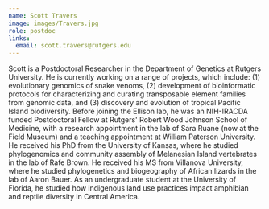 ```yaml
---
name: Scott Travers
image: images/Travers.jpg
role: postdoc
links:
  email: scott.travers@rutgers.edu
---
```


Scott is a Postdoctoral Researcher in the Department of Genetics at Rutgers University. He is currently working on a range of projects, which include: (1) evolutionary genomics of snake venoms, (2) development of bioinformatic protocols for characterizing and curating transposable element families from genomic data, and (3) discovery and evolution of tropical Pacific Island biodiversity. Before joining the Ellison lab, he was an NIH-IRACDA funded Postdoctoral Fellow at Rutgers' Robert Wood Johnson School of Medicine, with a research appointment in the lab of Sara Ruane (now at the Field Museum) and a teaching appointment at William Paterson University. He received his PhD from the University of Kansas, where he studied phylogenomics and community assembly of Melanesian Island vertebrates in the lab of Rafe Brown. He received his MS from Villanova University, where he studied phylogenetics and biogeography of African lizards in the lab of Aaron Bauer. As an undergraduate student at the University of Florida, he studied how indigenous land use practices impact amphibian and reptile diversity in Central America.
